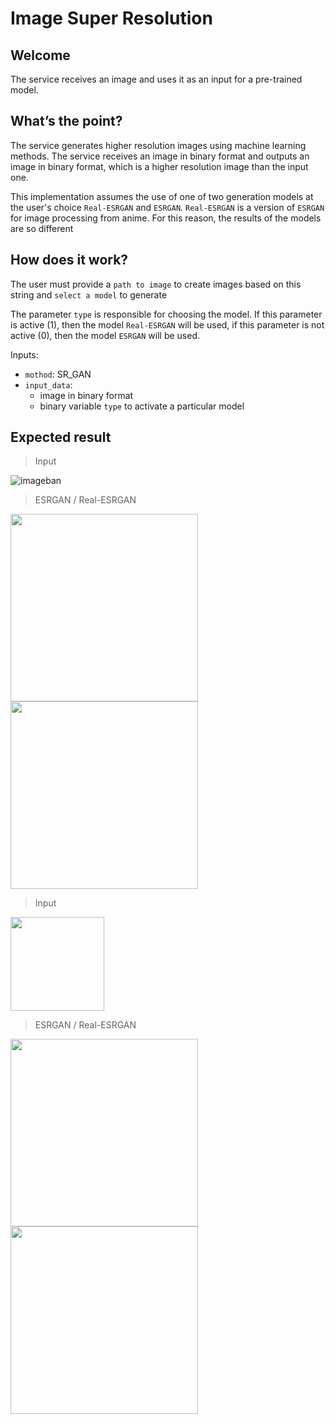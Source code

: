 # Image Super Resolution

## Welcome
The service receives an image and uses it as an input for a pre-trained model.

## What’s the point?
The service generates higher resolution images using machine learning methods. The service receives an image in binary format and outputs an image in binary format, which is a higher resolution image than the input one.

This implementation assumes the use of one of two generation models at the user's choice `Real-ESRGAN` and `ESRGAN`. `Real-ESRGAN` is a version of `ESRGAN` for image processing from anime. For this reason, the results of the models are so different

## How does it work?

The user must provide a `path to image` to create images based on this string and `select a model` to generate

The parameter `type` is responsible for choosing the model. If this parameter is active (1), then the model `Real-ESRGAN` will be used, if this parameter is not active (0), then the model `ESRGAN` will be used.

Inputs:

* `mothod`: SR_GAN
* `input_data`: 
  * image in binary format
  * binary variable `type` to activate a particular model

## Expected result

> Input

![imageban](https://i1.imageban.ru/out/2022/09/23/43ee31df2e595bb44b8d7b317638c885.jpg)

> ESRGAN / Real-ESRGAN

<img src="https://i3.imageban.ru/out/2022/09/27/6f951646c162b6b4c156efb96df7512a.png" width="300" />  <img src="https://i4.imageban.ru/out/2022/09/27/b074e9ce5f15a95e35c098aa8693bb0d.png" width="300" />  

> Input

<img src="https://i5.imageban.ru/out/2022/09/23/8dd872da33d3d4343e93e6bbb3cdcf11.jpg" width="150" />

> ESRGAN / Real-ESRGAN

<img src="https://i6.imageban.ru/out/2022/09/27/07864907bd8993295823188519c80dfd.png" width="300" />  <img src="https://i3.imageban.ru/out/2022/09/27/aec81c1434f3b98a0da12a4c93ab3a60.png" width="300" />  

